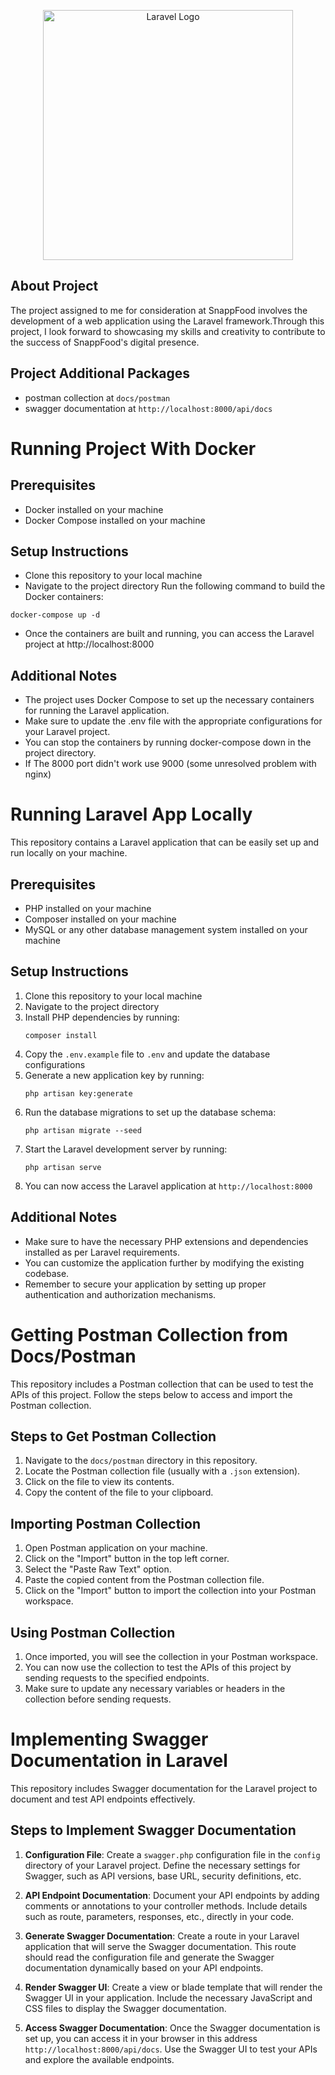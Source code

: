 <p align="center"><a href="https://laravel.com" target="_blank"><img src="https://raw.githubusercontent.com/laravel/art/master/logo-lockup/5%20SVG/2%20CMYK/1%20Full%20Color/laravel-logolockup-cmyk-red.svg" width="400" alt="Laravel Logo"></a></p>


## About Project

The project assigned to me for consideration at SnappFood involves the development of a web application using the Laravel framework.Through this project, I look forward to showcasing my skills and creativity to contribute to the success of SnappFood's digital presence.

## Project Additional Packages
* postman collection at `docs/postman`
* swagger documentation at `http://localhost:8000/api/docs`

# Running Project With Docker

## Prerequisites
* Docker installed on your machine
* Docker Compose installed on your machine
## Setup Instructions
* Clone this repository to your local machine
* Navigate to the project directory
Run the following command to build the Docker containers:

```
docker-compose up -d
```

* Once the containers are built and running, you can access the Laravel project at http://localhost:8000

## Additional Notes
* The project uses Docker Compose to set up the necessary containers for running the Laravel application.
* Make sure to update the .env file with the appropriate configurations for your Laravel project.
* You can stop the containers by running docker-compose down in the project directory.
* If The 8000 port didn't work use 9000 (some unresolved problem with nginx)

# Running Laravel App Locally

This repository contains a Laravel application that can be easily set up and run locally on your machine.

## Prerequisites
- PHP installed on your machine
- Composer installed on your machine
- MySQL or any other database management system installed on your machine

## Setup Instructions
1. Clone this repository to your local machine
2. Navigate to the project directory
3. Install PHP dependencies by running:
   ```
   composer install
   ```
4. Copy the `.env.example` file to `.env` and update the database configurations
5. Generate a new application key by running:
   ```
   php artisan key:generate
   ```
6. Run the database migrations to set up the database schema:
   ```
   php artisan migrate --seed
   ```
7. Start the Laravel development server by running:
   ```
   php artisan serve
   ```
8. You can now access the Laravel application at `http://localhost:8000`

## Additional Notes
- Make sure to have the necessary PHP extensions and dependencies installed as per Laravel requirements.
- You can customize the application further by modifying the existing codebase.
- Remember to secure your application by setting up proper authentication and authorization mechanisms.

# Getting Postman Collection from Docs/Postman

This repository includes a Postman collection that can be used to test the APIs of this project. Follow the steps below to access and import the Postman collection.

## Steps to Get Postman Collection
1. Navigate to the `docs/postman` directory in this repository.
2. Locate the Postman collection file (usually with a `.json` extension).
3. Click on the file to view its contents.
4. Copy the content of the file to your clipboard.

## Importing Postman Collection
1. Open Postman application on your machine.
2. Click on the "Import" button in the top left corner.
3. Select the "Paste Raw Text" option.
4. Paste the copied content from the Postman collection file.
5. Click on the "Import" button to import the collection into your Postman workspace.

## Using Postman Collection
1. Once imported, you will see the collection in your Postman workspace.
2. You can now use the collection to test the APIs of this project by sending requests to the specified endpoints.
3. Make sure to update any necessary variables or headers in the collection before sending requests.

# Implementing Swagger Documentation in Laravel

This repository includes Swagger documentation for the Laravel project to document and test API endpoints effectively.

## Steps to Implement Swagger Documentation

1. **Configuration File**: Create a `swagger.php` configuration file in the `config` directory of your Laravel project. Define the necessary settings for Swagger, such as API versions, base URL, security definitions, etc.

2. **API Endpoint Documentation**: Document your API endpoints by adding comments or annotations to your controller methods. Include details such as route, parameters, responses, etc., directly in your code.

3. **Generate Swagger Documentation**: Create a route in your Laravel application that will serve the Swagger documentation. This route should read the configuration file and generate the Swagger documentation dynamically based on your API endpoints.

4. **Render Swagger UI**: Create a view or blade template that will render the Swagger UI in your application. Include the necessary JavaScript and CSS files to display the Swagger documentation.

5. **Access Swagger Documentation**: Once the Swagger documentation is set up, you can access it in your browser in this address `http://localhost:8000/api/docs`. Use the Swagger UI to test your APIs and explore the available endpoints.
